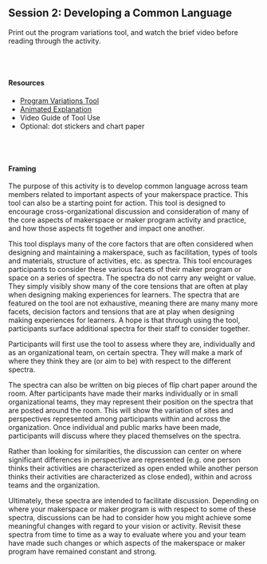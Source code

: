 ## Session 2: Developing a Common Language

Print out the program variations tool, and watch the brief video before reading through the activity. 

<br/><br/>
#### Resources
* [Program Variations Tool](https://drive.google.com/open?id=0B73IBpX2ukUbeUZkd3lNTl9pNkE) 
* [Animated Explanation](https://drive.google.com/open?id=0Byq8c7qHfLKYNXA0bHdIdmxxdU0)
* Video Guide of Tool Use
* Optional: dot stickers and chart paper

<br/><br/>
#### Framing
The purpose of this activity is to develop common language across team members related to important aspects of your makerspace practice. This tool can also be a starting point for action. This tool is designed to encourage cross-organizational discussion and consideration of many of the core aspects of makerspace or maker program activity and practice, and how those aspects fit together and impact one another. 

This tool displays many of the core factors that are often considered when designing and maintaining a makerspace, such as facilitation, types of tools and materials, structure of activities, etc. as spectra. This tool encourages participants to consider these various facets of their maker program or space on a series of spectra. The spectra do not carry any weight or value. They simply visibly show many of the core tensions that are often at play when designing making experiences for learners. The spectra that are featured on the tool are not exhaustive, meaning there are many many more facets, decision factors and tensions that are at play when designing making experiences for learners.  A hope is that through using the tool, participants surface additional spectra for their staff to consider together.

Participants will first use the tool to assess where they are, individually and as an organizational team, on certain spectra. They will make a mark of where they think they are (or aim to be) with respect to the different spectra. 

The spectra can also be written on big pieces of flip chart paper around the room. After participants have made their marks individually or in small organizational teams, they may represent their position on the spectra that are posted around the room. This will show the variation of sites and perspectives represented among participants within and across the organization. Once individual and public marks have been made, participants will discuss where they placed themselves on the spectra. 

Rather than looking for similarities, the discussion can center on where significant differences in perspective are represented (e.g. one person thinks their activities are characterized as open ended while another person thinks their activities are characterized as close ended), within and across teams and the organization.

Ultimately, these spectra are intended to facilitate discussion. Depending on where your makerspace or maker program is with respect to some of these spectra, discussions can be had to consider how you might achieve some meaningful changes with regard to your vision or activity. Revisit these spectra from time to time as a way to evaluate where you and your team have made such changes or which aspects of the makerspace or maker program have remained constant and strong.

